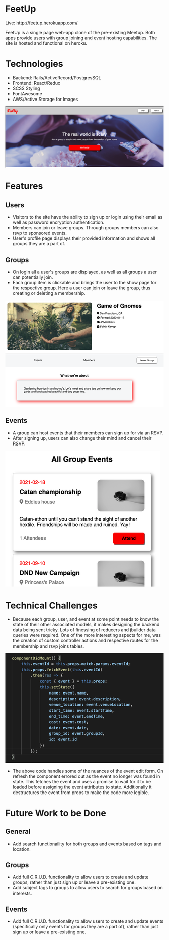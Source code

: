 # FeetUp

Live: http://feetup.herokuapp.com/

FeetUp is a single page web-app clone of the pre-existing Meetup. Both apps provide users with group joining and event hosting capabilities. The site is hosted and functional on heroku.

# Technologies

* Backend: Rails/ActiveRecord/PostgresSQL
* Frontend: React/Redux
* SCSS Styling
* FontAwesome
* AWS/Active Storage for Images

![home_image](app/assets/images/home_image_scrnshot.png)

# Features

## Users

* Visitors to the site have the ability to sign up or login using their email as well as password encryption authentication. 
* Members can join or leave groups. Through groups members can also rsvp to sponsored events.
* User's profile page displays their provided information and shows all groups they are a part of.

## Groups

* On login all a user's groups are displayed, as well as all groups a user can potentially join. 
* Each group item is clickable and brings the user to the show page for the respective group. Here a user can join or leave the group, thus creating or deleting a membership. 

![group_join](app/assets/images/group_join.png)

## Events

* A group can host events that their members can sign up for via an RSVP. 
* After signing up, users can also change their mind and cancel their RSVP.

![event_join](app/assets/images/event_join.png)

# Technical Challenges

* Because each group, user, and event at some point needs to know the state of their other associated models, it makes designing the backend data being sent tricky. Lots of finessing of reducers and jbuilder data queries were required. One of the more interesting aspects for me, was the creation of custom controller actions and respective routes for the membership and rsvp joins tables. 

![code_snip](app/assets/images/code_snip.png)

* The above code handles some of the nuances of the event edit form. On refresh the component errored out as the event no longer was found in state. This fetches the event and uses a promise to wait for it to be loaded before assigning the event attributes to state. Additionally it destructures the event from props to make the code more legible.

# Future Work to be Done

## General

* Add search functionaility for both groups and events based on tags and location.

## Groups

* Add full C.R.U.D. functionality to allow users to create and update groups, rather than just sign up or leave a pre-existing one. 
* Add subject tags to groups to allow users to search for groups based on interests.

## Events

* Add full C.R.U.D. functionality to allow users to create and update events (specifically only events for groups they are a part of), rather than just sign up or leave a pre-existing one.